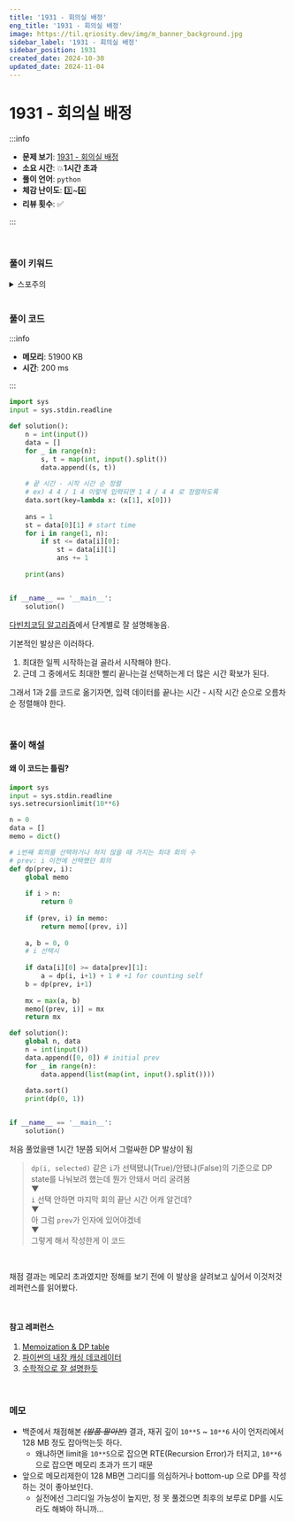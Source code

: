 ```yaml
---
title: '1931 - 회의실 배정'
eng_title: '1931 - 회의실 배정'
image: https://til.qriosity.dev/img/m_banner_background.jpg
sidebar_label: '1931 - 회의실 배정'
sidebar_position: 1931
created_date: 2024-10-30
updated_date: 2024-11-04
---
```


# 1931 - 회의실 배정

:::info

- **문제 보기**: [1931 - 회의실 배정](https://www.acmicpc.net/problem/1931)
- **소요 시간**: 💥**1시간 초과**
- **풀이 언어**: `python`
- **체감 난이도**: 3️⃣~4️⃣
- **리뷰 횟수**: ✅

:::

<br />

### 풀이 키워드

<details>
<summary>스포주의</summary>

`그리디`

<marquee behavior="alternate" style={{fontSize:'50pt'}} scrollamount="80"><b><i>I HATE GREEDY</i></b></marquee>

</details>

<br />

### 풀이 코드

:::info

- **메모리**: 51900 KB
- **시간**: 200 ms

:::

```python
import sys
input = sys.stdin.readline

def solution():
    n = int(input())
    data = []
    for _ in range(n):
        s, t = map(int, input().split())
        data.append((s, t))
    
    # 끝 시간 - 시작 시간 순 정렬
    # ex) 4 4 / 1 4 이렇게 입력되면 1 4 / 4 4 로 정렬하도록
    data.sort(key=lambda x: (x[1], x[0]))
    
    ans = 1
    st = data[0][1] # start time
    for i in range(1, n):
        if st <= data[i][0]:
            st = data[i][1]
            ans += 1
            
    print(ans)


if __name__ == '__main__':
    solution()
```

[다빈치코딩 알고리즘](https://wikidocs.net/206266)에서 단계별로 잘 설명해놓음.

기본적인 발상은 이러하다.

1. 최대한 일찍 시작하는걸 골라서 시작해야 한다.
2. 근데 그 중에서도 최대한 빨리 끝나는걸 선택하는게 더 많은 시간 확보가 된다.

그래서 1과 2를 코드로 옮기자면, 입력 데이터를 끝나는 시간 - 시작 시간 순으로 오름차순 정렬해야 한다.

<br />

### 풀이 해설

#### 왜 이 코드는 틀림?

```python
import sys
input = sys.stdin.readline
sys.setrecursionlimit(10**6)

n = 0
data = []
memo = dict()

# i번째 회의를 선택하거나 하지 않을 때 가지는 최대 회의 수
# prev: i 이전에 선택했던 회의
def dp(prev, i):
    global memo
    
    if i > n:
        return 0
    
    if (prev, i) in memo:
        return memo[(prev, i)]
        
    a, b = 0, 0
    # i 선택시
    
    if data[i][0] >= data[prev][1]:
        a = dp(i, i+1) + 1 # +1 for counting self
    b = dp(prev, i+1)
        
    mx = max(a, b)
    memo[(prev, i)] = mx
    return mx

def solution():
    global n, data
    n = int(input())
    data.append([0, 0]) # initial prev
    for _ in range(n):
        data.append(list(map(int, input().split())))
    
    data.sort()
    print(dp(0, 1))


if __name__ == '__main__':
    solution()
```

처음 풀었을땐 1시간 1분쯤 되어서 그럴싸한 DP 발상이 됨

> `dp(i, selected)` 같은 `i`가 선택됐냐(True)/안됐냐(False)의 기준으로 DP state를 나눠보려 했는데 뭔가 안돼서 머리 굴려봄<br />
> ▼<br />
> `i` 선택 안하면 마지막 회의 끝난 시간 어캐 알건데?<br />
> ▼<br />
> 아 그럼 `prev`가 인자에 있어야겠네<br />
> ▼<br />
> 그렇게 해서 작성한게 이 코드

<br />

채점 결과는 메모리 초과였지만 정해를 보기 전에 이 발상을 살려보고 싶어서 이것저것 레퍼런스를 읽어봤다.

<br />

#### 참고 레퍼런스
1. [Memoization & DP table](https://veggie-garden.tistory.com/21)
2. [파이썬의 내장 캐싱 데코레이터](https://devocean.sk.com/blog/techBoardDetail.do?ID=165900&boardType=techBlog)
3. [수학적으로 잘 설명한듯](https://cdragon.tistory.com/entry/%EC%9E%90%EB%A3%8C%EA%B5%AC%EC%A1%B0%EC%99%80-%EC%95%8C%EA%B3%A0%EB%A6%AC%EC%A6%98-Dynamic-Programming%EB%8F%99%EC%A0%81%EA%B3%84%ED%9A%8D%EB%B2%95)

<br />

### 메모

- 백준에서 채점해본 ~~*(발품 팔아본)*~~ 결과, 재귀 깊이 `10**5` ~ `10**6` 사이 언저리에서 128 MB 정도 잡아먹는듯 하다.
    - 왜냐하면 limit을 `10**5`으로 잡으면 RTE(Recursion Error)가 터지고, `10**6`으로 잡으면 메모리 초과가 뜨기 때문
- 앞으로 메모리제한이 128 MB면 그리디를 의심하거나 bottom-up 으로 DP를 작성하는 것이 좋아보인다.
    - 실전에선 그리디일 가능성이 높지만, 정 못 풀겠으면 최후의 보루로 DP를 시도라도 해봐야 하니까...